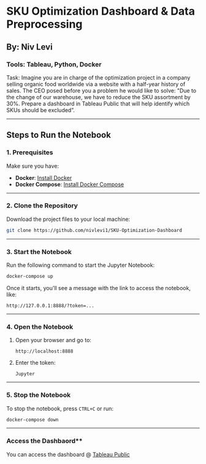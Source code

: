 # SKU Optimization Dashboard & Data Preprocessing
## By: Niv Levi
### Tools: Tableau, Python, Docker
Task: Imagine you are in charge of the optimization project in a company selling organic food
worldwide via a website with a half-year history of sales.
The CEO posed before you a problem he would like to solve: "Due to the change of our
warehouse, we have to reduce the SKU assortment by 30%. Prepare a dashboard in Tableau
Public that will help identify which SKUs should be excluded”.

---

## **Steps to Run the Notebook**

### **1. Prerequisites**

Make sure you have:

- **Docker**: [Install Docker](https://docs.docker.com/get-docker/)
- **Docker Compose**: [Install Docker Compose](https://docs.docker.com/compose/install/)

---

### **2. Clone the Repository**

Download the project files to your local machine:

```bash
git clone https://github.com/nivlevi1/SKU-Optimization-Dashboard
```

---

### **3. Start the Notebook**

Run the following command to start the Jupyter Notebook:

```bash
docker-compose up
```

Once it starts, you'll see a message with the link to access the notebook, like:

```
http://127.0.0.1:8888/?token=...
```

---

### **4. Open the Notebook**

1. Open your browser and go to:
   ```
   http://localhost:8888
   ```
2. Enter the token:
   ```
   Jupyter
   ```

---

### **5. Stop the Notebook**

To stop the notebook, press `CTRL+C` or run:

```bash
docker-compose down
```

---

### Access the Dashbaord**

You can access the dashboard @ [Tableau Public](https://public.tableau.com/app/profile/niv.levi4310/viz/SKUOptimizationDashboard/SKUOptimizationDashboard)
